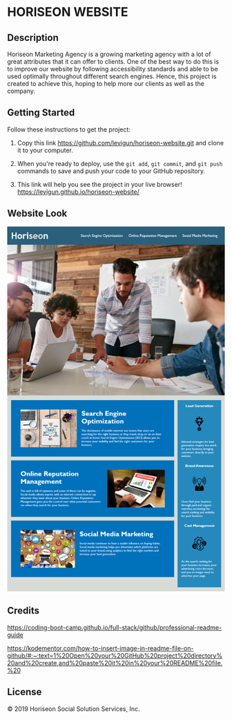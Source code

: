 # HORISEON WEBSITE

## Description

Horiseon Marketing Agency is a growing marketing agency with a lot of great attributes that it can offer to clients. One of the best way to do 
this is to improve our website by following accessibility standards and able to be used optimally throughout different search engines.
Hence, this project is created to achieve this, hoping to help more our clients as well as the company.

## Getting Started

Follow these instructions to get the project: 

1. Copy this link https://github.com/levigun/horiseon-website.git and clone it to your computer.

2. When you're ready to deploy, use the `git add`, `git commit`, and `git push` 
commands to save and push your code to your GitHub repository.

3. This link will help you see the project in your live browser!
https://levigun.github.io/horiseon-website/

## Website Look

![Horiseon Website](./assets/images/screenshot.png)

## Credits
https://coding-boot-camp.github.io/full-stack/github/professional-readme-guide

https://kodementor.com/how-to-insert-image-in-readme-file-on-github/#:~:text=1%20Open%20your%20GitHub%20project%20directory%20and%20create,and%20paste%20it%20in%20your%20README%20file.%20

## License
© 2019 Horiseon Social Solution Services, Inc.
